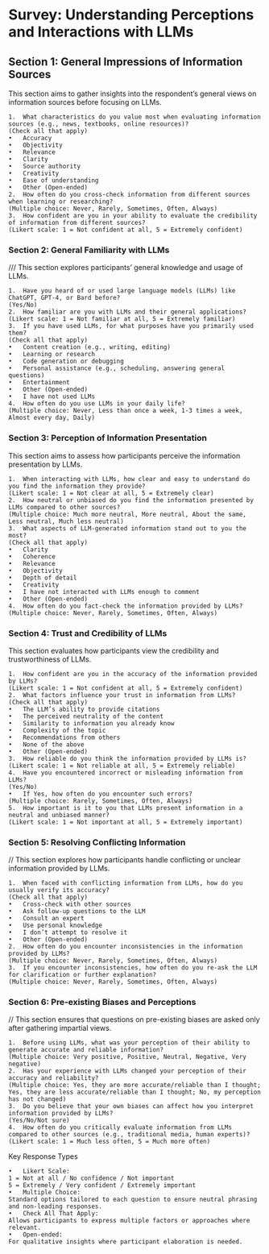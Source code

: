 # Survey: Understanding Perceptions and Interactions with LLMs

## Section 1: General Impressions of Information Sources

This section aims to gather insights into the respondent’s general views on information sources before focusing on LLMs.

	1.	What characteristics do you value most when evaluating information sources (e.g., news, textbooks, online resources)?
    (Check all that apply)
	•	Accuracy
	•	Objectivity
	•	Relevance
	•	Clarity
	•	Source authority
	•	Creativity
	•	Ease of understanding
	•	Other (Open-ended)
	2.	How often do you cross-check information from different sources when learning or researching?
    (Multiple choice: Never, Rarely, Sometimes, Often, Always)
	3.	How confident are you in your ability to evaluate the credibility of information from different sources?
    (Likert scale: 1 = Not confident at all, 5 = Extremely confident)

### Section 2: General Familiarity with LLMs

/// This section explores participants’ general knowledge and usage of LLMs.

	1.	Have you heard of or used large language models (LLMs) like ChatGPT, GPT-4, or Bard before?
    (Yes/No)
	2.	How familiar are you with LLMs and their general applications?
    (Likert scale: 1 = Not familiar at all, 5 = Extremely familiar)
	3.	If you have used LLMs, for what purposes have you primarily used them?
    (Check all that apply)
	•	Content creation (e.g., writing, editing)
	•	Learning or research
	•	Code generation or debugging
	•	Personal assistance (e.g., scheduling, answering general questions)
	•	Entertainment
	•	Other (Open-ended)
	•	I have not used LLMs
	4.	How often do you use LLMs in your daily life?
    (Multiple choice: Never, Less than once a week, 1-3 times a week, Almost every day, Daily)

### Section 3: Perception of Information Presentation

This section aims to assess how participants perceive the information presentation by LLMs.

	1.	When interacting with LLMs, how clear and easy to understand do you find the information they provide?
    (Likert scale: 1 = Not clear at all, 5 = Extremely clear)
	2.	How neutral or unbiased do you find the information presented by LLMs compared to other sources?
    (Multiple choice: Much more neutral, More neutral, About the same, Less neutral, Much less neutral)
	3.	What aspects of LLM-generated information stand out to you the most?
    (Check all that apply)
	•	Clarity
	•	Coherence
	•	Relevance
	•	Objectivity
	•	Depth of detail
	•	Creativity
	•	I have not interacted with LLMs enough to comment
	•	Other (Open-ended)
	4.	How often do you fact-check the information provided by LLMs?
    (Multiple choice: Never, Rarely, Sometimes, Often, Always)

### Section 4: Trust and Credibility of LLMs

This section evaluates how participants view the credibility and trustworthiness of LLMs.

	1.	How confident are you in the accuracy of the information provided by LLMs?
    (Likert scale: 1 = Not confident at all, 5 = Extremely confident)
	2.	What factors influence your trust in information from LLMs?
    (Check all that apply)
	•	The LLM’s ability to provide citations
	•	The perceived neutrality of the content
	•	Similarity to information you already know
	•	Complexity of the topic
	•	Recommendations from others
	•	None of the above
	•	Other (Open-ended)
	3.	How reliable do you think the information provided by LLMs is?
    (Likert scale: 1 = Not reliable at all, 5 = Extremely reliable)
	4.	Have you encountered incorrect or misleading information from LLMs?
    (Yes/No)
	•	If Yes, how often do you encounter such errors?
    (Multiple choice: Rarely, Sometimes, Often, Always)
	5.	How important is it to you that LLMs present information in a neutral and unbiased manner?
    (Likert scale: 1 = Not important at all, 5 = Extremely important)

### Section 5: Resolving Conflicting Information

// This section explores how participants handle conflicting or unclear information provided by LLMs.

	1.	When faced with conflicting information from LLMs, how do you usually verify its accuracy?
    (Check all that apply)
	•	Cross-check with other sources
	•	Ask follow-up questions to the LLM
	•	Consult an expert
	•	Use personal knowledge
	•	I don’t attempt to resolve it
	•	Other (Open-ended)
	2.	How often do you encounter inconsistencies in the information provided by LLMs?
    (Multiple choice: Never, Rarely, Sometimes, Often, Always)
	3.	If you encounter inconsistencies, how often do you re-ask the LLM for clarification or further explanation?
    (Multiple choice: Never, Rarely, Sometimes, Often, Always)

### Section 6: Pre-existing Biases and Perceptions

// This section ensures that questions on pre-existing biases are asked only after gathering impartial views.

	1.	Before using LLMs, what was your perception of their ability to generate accurate and reliable information?
    (Multiple choice: Very positive, Positive, Neutral, Negative, Very negative)
	2.	Has your experience with LLMs changed your perception of their accuracy and reliability?
    (Multiple choice: Yes, they are more accurate/reliable than I thought; Yes, they are less accurate/reliable than I thought; No, my perception has not changed)
	3.	Do you believe that your own biases can affect how you interpret information provided by LLMs?
    (Yes/No/Not sure)
	4.	How often do you critically evaluate information from LLMs compared to other sources (e.g., traditional media, human experts)?
    (Likert scale: 1 = Much less often, 5 = Much more often)

Key Response Types

	•	Likert Scale:
    1 = Not at all / No confidence / Not important
    5 = Extremely / Very confident / Extremely important
	•	Multiple Choice:
    Standard options tailored to each question to ensure neutral phrasing and non-leading responses.
	•	Check All That Apply:
    Allows participants to express multiple factors or approaches where relevant.
	•	Open-ended:
    For qualitative insights where participant elaboration is needed.

